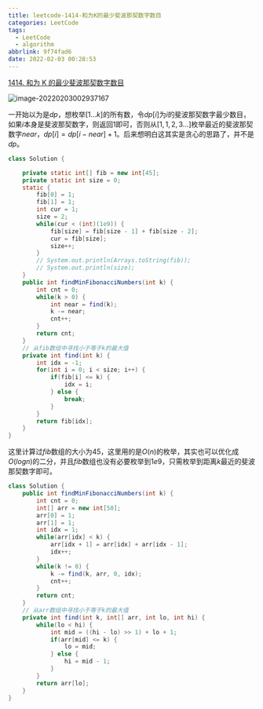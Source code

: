 ```yaml
---
title: leetcode-1414-和为K的最少斐波那契数字数目
categories: LeetCode
tags:
  - LeetCode
  - algorithm
abbrlink: 9f74fad6
date: 2022-02-03 00:28:53
---
```


[1414. 和为 K 的最少斐波那契数字数目](https://leetcode-cn.com/problems/find-the-minimum-number-of-fibonacci-numbers-whose-sum-is-k/)

![image-20220203002937167](https://gitee.com/cao_ziqiang/img/raw/master/20220203002937.png)

一开始以为是$dp$，想枚举$[1...k]$的所有数，令$dp[i]$为$i$的斐波那契数字最少数目，如果$i$本身是斐波那契数字，则返回1即可，否则从$[1,1,2,3...]$枚举最近的斐波那契数字$near$，$dp[i] = dp[i - near] + 1$。后来想明白这其实是贪心的思路了，并不是$dp$。

```java
class Solution {

    private static int[] fib = new int[45];
    private static int size = 0;
    static {
        fib[0] = 1;
        fib[1] = 1;
        int cur = 1;
        size = 2;
        while(cur < (int)(1e9)) {
            fib[size] = fib[size - 1] + fib[size - 2];
            cur = fib[size];
            size++;
        }
        // System.out.println(Arrays.toString(fib));
        // System.out.println(size);
    }
    public int findMinFibonacciNumbers(int k) {
        int cnt = 0;
        while(k > 0) {
            int near = find(k);
            k -= near;
            cnt++;
        }
        return cnt;
    }
    // 从fib数组中寻找小于等于k的最大值
    private int find(int k) {
        int idx = -1;
        for(int i = 0; i < size; i++) {
            if(fib[i] <= k) {
                idx = i;
            } else {
                break;
            }
        }
        return fib[idx];
    }
}
```

这里计算过$fib$数组的大小为45，这里用的是$O(n)$的枚举，其实也可以优化成$O(logn)$的二分，并且$fib$数组也没有必要枚举到$1e9$，只需枚举到距离$k$最近的斐波那契数字即可。

```java
class Solution {
    public int findMinFibonacciNumbers(int k) {
        int cnt = 0;
        int[] arr = new int[50];
        arr[0] = 1;
        arr[1] = 1;
        int idx = 1;
        while(arr[idx] < k) {
            arr[idx + 1] = arr[idx] + arr[idx - 1];
            idx++;
        }
        while(k != 0) {
            k -= find(k, arr, 0, idx);
            cnt++;
        }
        return cnt;
    }
    // 从arr数组中寻找小于等于k的最大值
    private int find(int k, int[] arr, int lo, int hi) {
        while(lo < hi) {
            int mid = ((hi - lo) >> 1) + lo + 1;
            if(arr[mid] <= k) {
                lo = mid;
            } else {
                hi = mid - 1;
            }
        }
        return arr[lo];
    }
}
```

